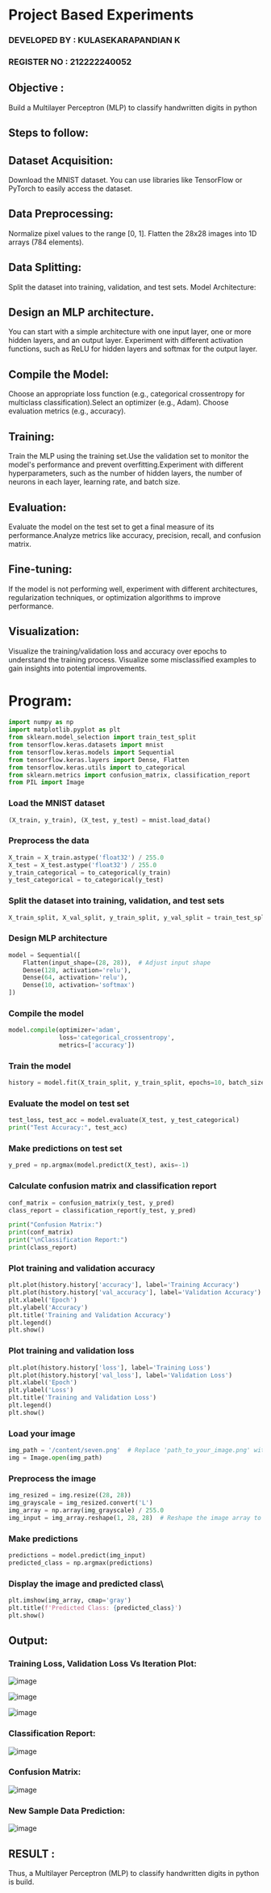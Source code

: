 # Project Based Experiments

### DEVELOPED BY : KULASEKARAPANDIAN K
### REGISTER NO : 212222240052

## Objective :
 Build a Multilayer Perceptron (MLP) to classify handwritten digits in python
 
## Steps to follow:
## Dataset Acquisition:
Download the MNIST dataset. You can use libraries like TensorFlow or PyTorch to easily access the dataset.
## Data Preprocessing:
Normalize pixel values to the range [0, 1].
Flatten the 28x28 images into 1D arrays (784 elements).
## Data Splitting:

Split the dataset into training, validation, and test sets.
Model Architecture:
## Design an MLP architecture. 
You can start with a simple architecture with one input layer, one or more hidden layers, and an output layer.
Experiment with different activation functions, such as ReLU for hidden layers and softmax for the output layer.
## Compile the Model:
Choose an appropriate loss function (e.g., categorical crossentropy for multiclass classification).Select an optimizer (e.g., Adam).
Choose evaluation metrics (e.g., accuracy).
## Training:
Train the MLP using the training set.Use the validation set to monitor the model's performance and prevent overfitting.Experiment with different hyperparameters, such as the number of hidden layers, the number of neurons in each layer, learning rate, and batch size.
## Evaluation:

Evaluate the model on the test set to get a final measure of its performance.Analyze metrics like accuracy, precision, recall, and confusion matrix.
## Fine-tuning:
If the model is not performing well, experiment with different architectures, regularization techniques, or optimization algorithms to improve performance.
## Visualization:
Visualize the training/validation loss and accuracy over epochs to understand the training process. Visualize some misclassified examples to gain insights into potential improvements.

# Program:
```python
import numpy as np
import matplotlib.pyplot as plt
from sklearn.model_selection import train_test_split
from tensorflow.keras.datasets import mnist
from tensorflow.keras.models import Sequential
from tensorflow.keras.layers import Dense, Flatten
from tensorflow.keras.utils import to_categorical
from sklearn.metrics import confusion_matrix, classification_report
from PIL import Image
```
### Load the MNIST dataset
```py
(X_train, y_train), (X_test, y_test) = mnist.load_data()
```
### Preprocess the data
```py
X_train = X_train.astype('float32') / 255.0
X_test = X_test.astype('float32') / 255.0
y_train_categorical = to_categorical(y_train)
y_test_categorical = to_categorical(y_test)
```

### Split the dataset into training, validation, and test sets
```py
X_train_split, X_val_split, y_train_split, y_val_split = train_test_split(X_train, y_train_categorical, test_size=0.1, random_state=42)
```

### Design MLP architecture
```py
model = Sequential([
    Flatten(input_shape=(28, 28)),  # Adjust input shape
    Dense(128, activation='relu'),
    Dense(64, activation='relu'),
    Dense(10, activation='softmax')
])
```
### Compile the model
```py
model.compile(optimizer='adam',
              loss='categorical_crossentropy',
              metrics=['accuracy'])
```
### Train the model
```py
history = model.fit(X_train_split, y_train_split, epochs=10, batch_size=128, validation_data=(X_val_split, y_val_split))
```
### Evaluate the model on test set
```py
test_loss, test_acc = model.evaluate(X_test, y_test_categorical)
print("Test Accuracy:", test_acc)
```
### Make predictions on test set
```py
y_pred = np.argmax(model.predict(X_test), axis=-1)
```
### Calculate confusion matrix and classification report
```py
conf_matrix = confusion_matrix(y_test, y_pred)
class_report = classification_report(y_test, y_pred)

print("Confusion Matrix:")
print(conf_matrix)
print("\nClassification Report:")
print(class_report)
```
### Plot training and validation accuracy
```py
plt.plot(history.history['accuracy'], label='Training Accuracy')
plt.plot(history.history['val_accuracy'], label='Validation Accuracy')
plt.xlabel('Epoch')
plt.ylabel('Accuracy')
plt.title('Training and Validation Accuracy')
plt.legend()
plt.show()
```
### Plot training and validation loss
```py
plt.plot(history.history['loss'], label='Training Loss')
plt.plot(history.history['val_loss'], label='Validation Loss')
plt.xlabel('Epoch')
plt.ylabel('Loss')
plt.title('Training and Validation Loss')
plt.legend()
plt.show()
```
### Load your image
```py
img_path = '/content/seven.png'  # Replace 'path_to_your_image.png' with the path to your image file
img = Image.open(img_path)
```
### Preprocess the image
```py
img_resized = img.resize((28, 28))
img_grayscale = img_resized.convert('L')
img_array = np.array(img_grayscale) / 255.0
img_input = img_array.reshape(1, 28, 28)  # Reshape the image array to match the model's input shape
```
### Make predictions
```py
predictions = model.predict(img_input)
predicted_class = np.argmax(predictions)
```
### Display the image and predicted class\
```py
plt.imshow(img_array, cmap='gray')
plt.title(f'Predicted Class: {predicted_class}')
plt.show()
```
## Output:
### Training Loss, Validation Loss Vs Iteration Plot:
![image](https://github.com/KSPandian7/NN-Project-Based-Experiment/assets/113496887/06c04745-a6d0-4044-b6bb-3d1625702a3d)

![image](https://github.com/KSPandian7/NN-Project-Based-Experiment/assets/113496887/303ff706-e38b-41c6-a6ed-3baf80a0da51)

![image](https://github.com/KSPandian7/NN-Project-Based-Experiment/assets/113496887/60352c93-e656-475b-9067-44585dae6a60)

### Classification Report:
![image](https://github.com/KSPandian7/NN-Project-Based-Experiment/assets/113496887/39dab1f9-e4fb-44c8-bf44-c9eeb9e40bcf)

### Confusion Matrix:
![image](https://github.com/KSPandian7/NN-Project-Based-Experiment/assets/113496887/dcf8533b-0ef0-43f4-816b-cbbee5767f55)

### New Sample Data Prediction:
![image](https://github.com/KSPandian7/NN-Project-Based-Experiment/assets/113496887/697bb622-4f7e-4729-8b98-53fbdf7769a8)

## RESULT :
Thus, a Multilayer Perceptron (MLP) to classify handwritten digits in python is build.
